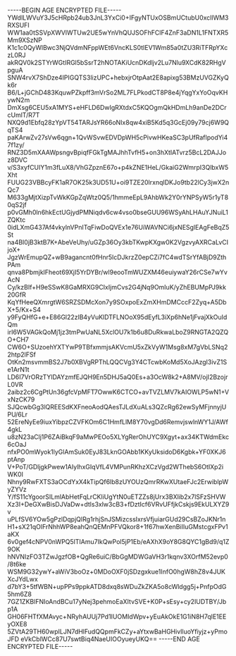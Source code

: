 -----BEGIN AGE ENCRYPTED FILE-----
YWdlLWVuY3J5cHRpb24ub3JnL3YxCi0+IFgyNTUxOSBmUCtubU0xcllWM3RXSUFI
WW1aa0tSSVpXWVlWTUw2UE5wYnVhQUJSOFhFClF4ZnF3aDN1L1FNTXR5Mm9XSzNP
K1c1c0QyWlBwc3NjQVdmNFppWEt6VncKLS0tIEV1Wm85a0tZU3RiTFRpYXczL0RJ
akRQV0k2STYrWGtIRGl5bSsrT2hNOTAKiUcnDKdljv2Lu7Nlu9XCdK82RHgVpguA
SNW4rvX7ShDze4IPIGQTS3lizUPC+hebxjrOtpAat2E8apixg53BMzUVGZKyQk6r
B6/L+jGChD483KquwPZkpff3mVrSo2ML7FLPkodCT8P8e4jYqgYxYoOqvKHywN2m
DmXsg6CEU5xA1MYS+eHFLD6DwIgRXtdxC5KQOgmQkHDmLh9anDe2DCrcUmlT/R7T
NXQ9d1Ebfq28zYpVT54TARJsYR66oNIx8qw4xiB5Kd5q3GcEj09y79cj6W9QqTS4
paKArwZv27sVw6qgn+1QvWSvwEDVDpWH5cPivwHKeaSC3pUfRafIpodYi47f1zy/
RNZ3D5mXAAWpsngvBpiqfFGkTgMAJhhTvfH5+on3hXtIATvrz5BcL2DAJJoz8DVC
v/S3xyfCUIY1m3fLuX8/VhGZpznE67o+p4kZNE1HeL/GkaiG2WmrpI3QlbxW5Xht
FUUG23VBBcyFK1aR7OK25k3UD51U+oi9TZE20lrxnqIDKJo9tb22lCy3jwX2nQc7
M633gMjtXizpTvWkKGpZqWtz0Q5/1hmmeEpL9AhbWk2Y0rYNPSyW5r1yT80qS2jf
p0vGMh0ln6hkEctUGjydPMNiqdv6cw4vso0bseGUU96WSyAhLHAuYJNuiL1ZQKtc
0idLXmG437Af4vkylnVPnITqFiwDoQVEx1e76UiWAVNCi6jxNESglEAgFeBqZ5St
na4BI0jB3ktB7K+AbeVeUhy/uGZp36Oy3kbTKwpKXgw0K2VgzvyAXRCaLvCIjoX+
JgzWrEmupQZ+wB9agancnt0fHnr5lcDJkrzZ0epCZi7fC4wdTSrYfABjD9ZthPAm
qnva8PbmjklFheot69XjI5YrDYBr/wl9eooTmWUZXM46euiywaY26rCSe7wYvAcN
Cy/kzBIf+H9eSSwK8GaMRXG9CIxIjmCvs2G4jNq9OmIuK/yZhEBUMpPJ9kk20GfR
KqYfHeeQXmrgtW6SRZSDMcXon7y9SOxpoExZmXHmDMCccF2Zyq+A5DbX+5/Kx+S4
y9FyQHfG+e+E86Gl22zlB4yVuKlDTFLNOoX95dEyfL3iXp6hNe1jFvajXkOuIdQm
irI6W5VAGkQoMj1jz3tmPwUaNL5XclOU7k1b6u8DuRkwaLboZ9RNGTA2QZQO+CH7
CW6O+SUzoehYXTYwP9TBfxmmjsAKVcmU5xZkVyW1Msg8xM7gVbLSNq22htp2lFSf
OtKn2msvmmBS2J7b0XBVgRPThLQQCVg3Y4CTcwbKoMd5XoJAzgI3ivZ1Se1ArN1t
LD6I7VrORzTYlDAYzmfEJQH9En5DHJ5aQ0Es+a3OcW8k2+A8MV/ojI2BzojrL0VR
2aibz2c6CgPtUn36gfcVpMFT7OwwK6CTCO+avTVZLMV7kAIOWLP5wN1+VxNzCK79
SJQcwbGg3lQREESdKXFneoAodQAesTJLdXuALs3QZcRg62ewSyMFjnnyjUPU/6Lr
52EreNyEe9iuxYibpzCZVFKOm6C1HmfLlM8Y70vgDd6RemvjswlnWY1J/AWf4gkL
u8zN23aClj1P6ZAiBkqF9aMwPEOo5XLYgRerOhUYC9Xgyt+ax34KTWdmEkc6cOaJ
nfxPO0mWyok1lyGlAmSuk0EyJ83LknGOAbb1KKyUksidoD6Kgbk+YF0XKJ6ptAnp
V+PoT/GDljgkPwew1AIylhxGIqVfL4VMPunRKhzXCzVgd2WThebS6OtIXp2iWK0I
Nhny9RwFXTS3aOCdYxX4kTipQf6lb8zUYOUzQmrRKwXUtaeFJc2ErwiblpWyZYVz
Y/fS11cYgoorSILmlAbHetFqLrCKliUgYtN0uETZZs8jUrx3BXlib2x7lSFzSHVW
Xz3I+DeGXwBisDJVaDw+dtls3xlw3cB3+fDztIcf6VRvUFfjkCskjs9EkULXYZ9v
uPLfSV6YOw5gPzlDqpjQIRg1rhjSnJSMizcssIxrsVfjuiarGUd29CsBZoJKNr1n
H1+sX21qOlFrNhhWP8eahQnQEMnPFVQkor8+1f67hwXenBiIIuGMstcgxFPv1aKX
6v0gef4cNPV0nWPQ5lTIAmu7IkQwPol5jP1Eb/eAXhX9oY8G8QYC1gBd9/q1Z9OK
hNVNIzFO3TZwJgzfOB+QgRe6uiC/BbGgMDWGaVH3r1kqnv3XOrfM52evp0/8t6ke
WSM9G32ywY+aWiV3boOz+0MDoOXF0jSDzgxkue1InfO0hgW8hZ8v4JUKXcJYdLwx
d7bY3+5tfWBN+upPPs9ppkATD8dxq8sWDuZkZKA5o8cWldgg5j+PnfpOdG5hm6Z8
7GZ1ZKBlFNIoAndBCu17yNej3pehmoEaXItvSVE+K0P+sEsy+cy2IUDTBY/Jbp1A
GH06FHTfXMAvyc+NRyhAUUj7Pd1IUOMIdWpv+yEuAkOkE1G1iN8H7qlE1EEyOXE8
5ZVtA29TH60wpILJN7dHlFudQQpmFkCZy+aYtxwBaHGHivIluoYfiyjz+yPmoJFD
eVkCblWCc87U7swtBiq4NaeUIOOyueyUKQ==
-----END AGE ENCRYPTED FILE-----

